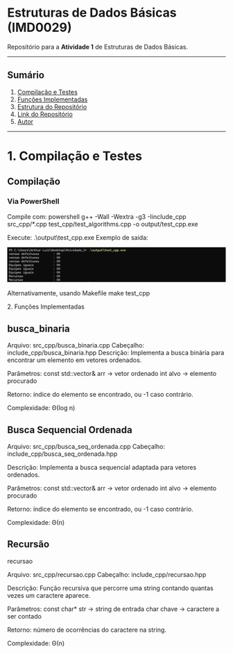 # Estruturas de Dados Básicas (IMD0029)

Repositório para a **Atividade 1** de Estruturas de Dados Básicas.  

---

##  Sumário
1. [Compilação e Testes](#c1)  
2. [Funções Implementadas](#c2)  
3. [Estrutura do Repositório](#c3)  
4. [Link do Repositório](#c4)  
5. [Autor](#c5)  

---

# <a name="c1"></a>1. Compilação e Testes
## Compilação
###  Via PowerShell
Compile com:
powershell
g++ -Wall -Wextra -g3 -Iinclude_cpp src_cpp/*.cpp test_cpp/test_algorithms.cpp -o output/test_cpp.exe

Execute: 
.\output\test_cpp.exe
Exemplo de saida:

<img src="saida_terminal.png" alt="Execução dos testes" width="600">

Alternativamente, usando Makefile
make test_cpp

<a name="c2"></a>2. Funções Implementadas

## busca_binaria

Arquivo: src_cpp/busca_binaria.cpp
Cabeçalho: include_cpp/busca_binaria.hpp
Descrição: Implementa a busca binária para encontrar um elemento em vetores ordenados.

Parâmetros:
const std::vector<int>& arr → vetor ordenado
int alvo → elemento procurado

Retorno: índice do elemento se encontrado, ou -1 caso contrário.

Complexidade: Θ(log n)

## Busca Sequencial Ordenada 

Arquivo: src_cpp/busca_seq_ordenada.cpp
Cabeçalho: include_cpp/busca_seq_ordenada.hpp

Descrição: Implementa a busca sequencial adaptada para vetores ordenados.

Parâmetros:
const std::vector<int>& arr → vetor ordenado
int alvo → elemento procurado

Retorno: índice do elemento se encontrado, ou -1 caso contrário.

Complexidade: Θ(n)

## Recursão 
recursao

Arquivo: src_cpp/recursao.cpp
Cabeçalho: include_cpp/recursao.hpp

Descrição: Função recursiva que percorre uma string contando quantas vezes um caractere aparece.

Parâmetros:
const char* str → string de entrada
char chave → caractere a ser contado

Retorno: número de ocorrências do caractere na string.

Complexidade: Θ(n)
